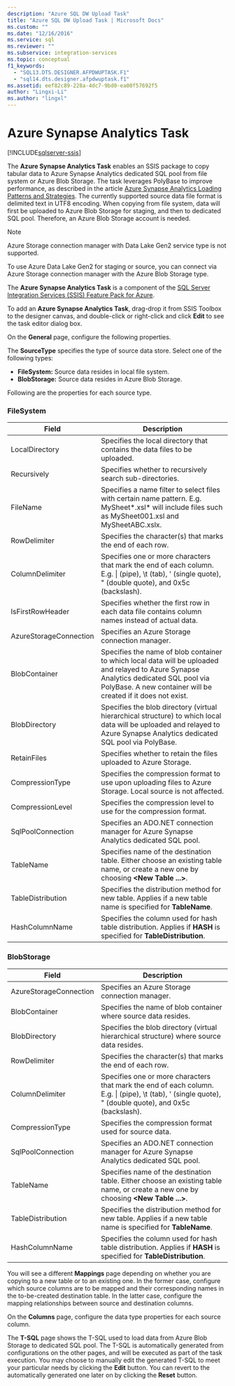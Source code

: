 ```yaml
---
description: "Azure SQL DW Upload Task"
title: "Azure SQL DW Upload Task | Microsoft Docs"
ms.custom: ""
ms.date: "12/16/2016"
ms.service: sql
ms.reviewer: ""
ms.subservice: integration-services
ms.topic: conceptual
f1_keywords: 
  - "SQL13.DTS.DESIGNER.AFPDWUPTASK.F1"
  - "sql14.dts.designer.afpdwuptask.f1"
ms.assetid: eef82c89-228a-4dc7-9bd0-ea00f57692f5
author: "Lingxi-Li"
ms.author: "lingxl"
---
```

# Azure Synapse Analytics Task

[!INCLUDE[sqlserver-ssis](../../includes/applies-to-version/sqlserver-ssis.md)]



The **Azure Synapse Analytics Task** enables an SSIS package to copy tabular data to Azure Synapse Analytics dedicated SQL pool from file system or Azure Blob Storage.
The task leverages PolyBase to improve performance, as described in the article [Azure Synapse Analytics Loading Patterns and Strategies](/archive/blogs/sqlcat/azure-sql-data-warehouse-loading-patterns-and-strategies).
The currently supported source data file format is delimited text in UTF8 encoding.
When copying from file system, data will first be uploaded to Azure Blob Storage for staging, and then to dedicated SQL pool. Therefore, an Azure Blob Storage account is needed.

> [!NOTE]
> Azure Storage connection manager with Data Lake Gen2 service type is not supported.
>
> To use Azure Data Lake Gen2 for staging or source, you can connect via Azure Storage connection manager with the Azure Blob Storage type.

The **Azure Synapse Analytics Task** is a component of the [SQL Server Integration Services (SSIS) Feature Pack for Azure](../../integration-services/azure-feature-pack-for-integration-services-ssis.md).

To add an **Azure Synapse Analytics Task**, drag-drop it from SSIS Toolbox to the designer canvas, and double-click or right-click and click **Edit** to see the task editor dialog box.

On the **General** page, configure the following properties.

The **SourceType** specifies the type of source data store. Select one of the following types:

* **FileSystem:** Source data resides in local file system.
* **BlobStorage:** Source data resides in Azure Blob Storage.

Following are the properties for each source type.

### FileSystem

Field|Description
-----|-----------
LocalDirectory|Specifies the local directory that contains the data files to be uploaded.
Recursively|Specifies whether to recursively search sub-directories.
FileName|Specifies a name filter to select files with certain name pattern. E.g. MySheet*.xsl\* will include files such as MySheet001.xsl and MySheetABC.xslx.
RowDelimiter|Specifies the character(s) that marks the end of each row.
ColumnDelimiter|Specifies one or more characters that mark the end of each column. E.g. &#124; (pipe), \t (tab), ' (single quote), " (double quote), and 0x5c (backslash).
IsFirstRowHeader|Specifies whether the first row in each data file contains column names instead of actual data.
AzureStorageConnection|Specifies an Azure Storage connection manager.
BlobContainer|Specifies the name of blob container to which local data will be uploaded and relayed to Azure Synapse Analytics dedicated SQL pool via PolyBase. A new container will be created if it does not exist.
BlobDirectory|Specifies the blob directory (virtual hierarchical structure) to which local data will be uploaded and relayed to Azure Synapse Analytics dedicated SQL pool via PolyBase.
RetainFiles|Specifies whether to retain the files uploaded to Azure Storage.
CompressionType|Specifies the compression format to use upon uploading files to Azure Storage. Local source is not affected.
CompressionLevel|Specifies the compression level to use for the compression format.
SqlPoolConnection|Specifies an ADO.NET connection manager for Azure Synapse Analytics dedicated SQL pool.
TableName|Specifies name of the destination table. Either choose an existing table name, or create a new one by choosing **\<New Table ...>**.
TableDistribution|Specifies the distribution method for new table. Applies if a new table name is specified for **TableName**.
HashColumnName|Specifies the column used for hash table distribution. Applies if **HASH** is specified for **TableDistribution**.

### BlobStorage

Field|Description
-----|-----------
AzureStorageConnection|Specifies an Azure Storage connection manager.
BlobContainer|Specifies the name of blob container where source data resides.
BlobDirectory|Specifies the blob directory (virtual hierarchical structure) where source data resides.
RowDelimiter|Specifies the character(s) that marks the end of each row.
ColumnDelimiter|Specifies one or more characters that mark the end of each column. E.g. &#124; (pipe), \t (tab), ' (single quote), " (double quote), and 0x5c (backslash).
CompressionType|Specifies the compression format used for source data.
SqlPoolConnection|Specifies an ADO.NET connection manager for Azure Synapse Analytics dedicated SQL pool.
TableName|Specifies name of the destination table. Either choose an existing table name, or create a new one by choosing **\<New Table ...>**.
TableDistribution|Specifies the distribution method for new table. Applies if a new table name is specified for **TableName**.
HashColumnName|Specifies the column used for hash table distribution. Applies if **HASH** is specified for **TableDistribution**.

You will see a different **Mappings** page depending on whether you are copying to a new table or to an existing one.
In the former case, configure which source columns are to be mapped and their corresponding names in the to-be-created destination table.
In the latter case, configure the mapping relationships between source and destination columns.

On the **Columns** page, configure the data type properties for each source column.

The **T-SQL** page shows the T-SQL used to load data from Azure Blob Storage to dedicated SQL pool.
The T-SQL is automatically generated from configurations on the other pages, and will be executed as part of the task execution.
You may choose to manually edit the generated T-SQL to meet your particular needs by clicking the **Edit** button.
You can revert to the automatically generated one later on by clicking the **Reset** button.